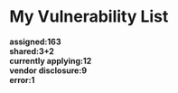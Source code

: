# **My Vulnerability List**

**assigned:163**  
**shared:3+2**  
**currently applying:12**  
**vendor disclosure:9**  
**error:1**  
